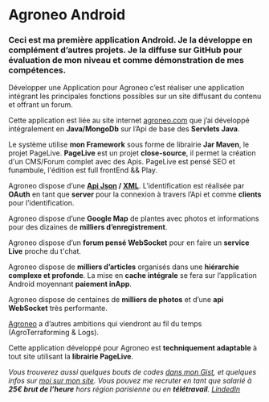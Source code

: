 # Agroneo Android
### Ceci est ma **première application Android**. Je la développe en complément d’autres projets. Je la diffuse sur GitHub pour évaluation de mon niveau et comme démonstration de mes compétences.

Développer une Application pour Agroneo c’est réaliser une application intégrant les principales fonctions possibles sur un site diffusant du contenu et offrant un forum.

Cette application est liée au site internet [agroneo.com](https://agroneo.com/) que j’ai développé intégralement en **Java/MongoDb** sur l’Api de base des **Servlets Java**. 

Le système utilise **mon Framework** sous forme de librairie **Jar Maven**, le projet PageLive. **PageLive** est un projet **close-source**, il permet la création d'un CMS/Forum complet avec des Apis. PageLive est pensé SEO et funambule, l'édition est full frontEnd && Play.

Agroneo dispose d’une **[Api Json](https://api.agroneo.com/documents) / [XML](https://api.agroneo.com/forum.xml)**. L’identification est réalisée par **OAuth** en tant que **server** pour la connexion à travers l’Api et comme **clients** pour l’identification.

Agroneo dispose d’une **Google Map** de plantes avec photos et informations pour des dizaines de **milliers d’enregistrement**.

Agroneo dispose d’un **forum pensé WebSocket** pour en faire un **service Live** proche du t'chat.

Agroneo dispose de **milliers d’articles** organisés dans une **hiérarchie complexe et profonde**. La mise en **cache intégrale** se fera sur l’application Android moyennant **paiement inApp**.

Agroneo dispose de centaines de **milliers de photos** et d’une **api WebSocket** très performante.

[Agroneo](https://agroneo.com/) a d’autres ambitions qui viendront au fil du temps (AgroTerraforming & Logs).

Cette application développé pour Agroneo est **techniquement adaptable** à tout site utilisant la **librairie PageLive**.
 
 
_Vous trouverez aussi quelques bouts de codes [dans mon Gist](https://gist.github.com/pagetronic), et quelques infos sur [moi sur mon site](https://laurent.page.live/)._
_Vous pouvez me recruter en tant que salarié à **25€ brut de l’heure** hors région parisienne ou en **télétravail**. [LindedIn](https://www.linkedin.com)_


